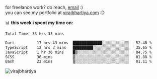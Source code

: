 for freelance work? do reach, [email](mailto:vlbhartiya@gmail.com) :)<br/>
you can see my portfolio at [virajbhartiya.com](https://virajbhartiya.com) :D

📊 **this week i spent my time on:**

<!--START_SECTION:waka-->

```txt
Total Time: 33 hrs 33 mins

Dart          17 hrs 43 mins  █████████████░░░░░░░░░░░░   52.40 %
TypeScript    12 hrs 3 mins   █████████░░░░░░░░░░░░░░░░   35.65 %
JavaScript    1 hr 36 mins    █▒░░░░░░░░░░░░░░░░░░░░░░░   04.75 %
SCSS          38 mins         ▒░░░░░░░░░░░░░░░░░░░░░░░░   01.88 %
Bash          22 mins         ▒░░░░░░░░░░░░░░░░░░░░░░░░   01.11 %
```

<!--END_SECTION:waka-->

<p align="left"> <img src="https://komarev.com/ghpvc/?username=virajbhartiya&color=blue" alt="virajbhartiya" /> </p>
